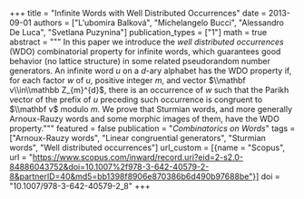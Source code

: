 +++
title = "Infinite Words with Well Distributed Occurrences"
date = 2013-09-01
authors = ["L'ubomira Balková", "Michelangelo Bucci", "Alessandro De Luca", "Svetlana Puzynina"]
publication_types = ["1"]
math = true
abstract = """
In this paper we introduce the *well distributed occurrences* (WDO)
combinatorial property for infinite words, which guarantees good
behavior (no lattice structure) in some related pseudorandom number
generators. An infinite word $u$ on a $d$-ary alphabet has the WDO
property if, for each factor $w$ of $u$, positive integer $m$, and
vector $\\mathbf v\\in\\mathbb Z_{m}^{d}$, there is an occurrence of $w$
such that the Parikh vector of the prefix of $u$ preceding such
occurrence is congruent to $\\mathbf v$ modulo $m$. We prove that
Sturmian words, and more generally Arnoux-Rauzy words and some morphic
images of them, have the WDO property."""
featured = false
publication = "*Combinatorics on Words*"
tags = ["Arnoux-Rauzy words", "Linear congruential generators", "Sturmian words", "Well distributed occurrences"]
url_custom = [{name = "Scopus", url = "https://www.scopus.com/inward/record.uri?eid=2-s2.0-84886043752&doi=10.1007%2f978-3-642-40579-2-8&partnerID=40&md5=bb1398f8906e870386b6d490b97688be"}]
doi = "10.1007/978-3-642-40579-2_8"
+++
